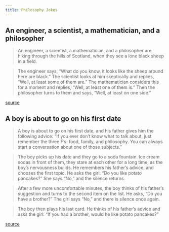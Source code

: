 ```yaml
---
title: Philosophy Jokes
---
```


## An engineer, a scientist, a mathematician, and a philosopher

>An engineer, a scientist, a mathematician, and a philosopher are hiking through the hills of Scotland, when they see a lone black sheep in a field.

>The engineer says, “What do you know, it looks like the sheep around here are black.” The scientist looks at him skeptically and replies, “Well, at least some of them are.” The mathematician considers this for a moment and replies, “Well, at least one of them is.” Then the philosopher turns to them and says, “Well, at least on one side.”

[source](https://spot.colorado.edu/~huemer/philjoke.htm)

## A boy is about to go on his first date

>A boy is about to go on his first date, and his father gives him the following advice: “If you ever don’t know what to talk about, just remember the three F’s: food, family, and philosophy. You can always start a conversation about one of those subjects.”

>The boy picks up his date and they go to a soda fountain. Ice cream sodas in front of them, they stare at each other for a long time, as the boy’s nervousness builds. He remembers his father’s advice, and chooses the first topic. He asks the girl: “Do you like potato pancakes?” She says “No,” and the silence returns.

>After a few more uncomfortable minutes, the boy thinks of his father’s suggestion and turns to the second item on the list. He asks, “Do you have a brother?” The girl says “No,” and there is silence once again.

>The boy then plays his last card. He thinks of his father’s advice and asks the girl: “If you had a brother, would he like potato pancakes?”

[source](https://spot.colorado.edu/~huemer/philjoke.htm)
